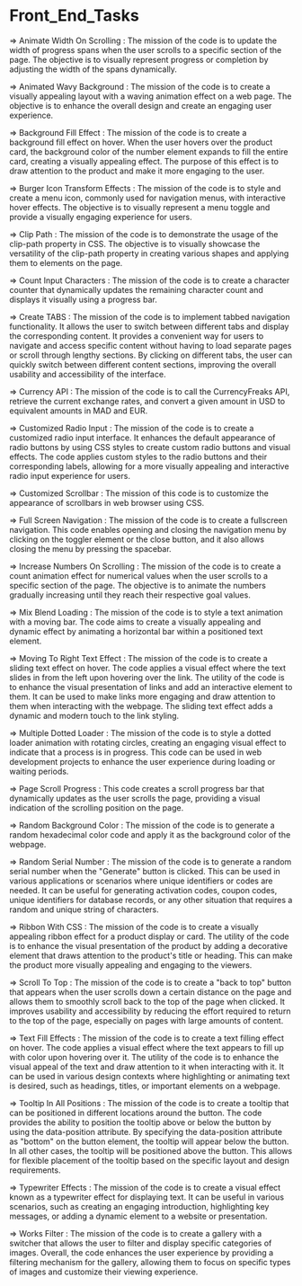 # Front_End_Tasks

=> Animate Width On Scrolling : The mission of the code is to update the width of progress spans when the user scrolls to a specific section of the page. The objective is to visually represent progress or completion by adjusting the width of the spans dynamically.

=> Animated Wavy Background : The mission of the code is to create a visually appealing layout with a waving animation effect on a web page. The objective is to enhance the overall design and create an engaging user experience.

=> Background Fill Effect : The mission of the code is to create a background fill effect on hover. When the user hovers over the product card, the background color of the number element expands to fill the entire card, creating a visually appealing effect. The purpose of this effect is to draw attention to the product and make it more engaging to the user.

=> Burger Icon Transform Effects : The mission of the code is to style and create a menu icon, commonly used for navigation menus, with interactive hover effects. The objective is to visually represent a menu toggle and provide a visually engaging experience for users.

=> Clip Path : The mission of the code is to demonstrate the usage of the clip-path property in CSS. The objective is to visually showcase the versatility of the clip-path property in creating various shapes and applying them to elements on the page.

=> Count Input Characters : The mission of the code is to create a character counter that dynamically updates the remaining character count and displays it visually using a progress bar.

=> Create TABS : The mission of the code is to implement tabbed navigation functionality. It allows the user to switch between different tabs and display the corresponding content. It provides a convenient way for users to navigate and access specific content without having to load separate pages or scroll through lengthy sections. By clicking on different tabs, the user can quickly switch between different content sections, improving the overall usability and accessibility of the interface.

=> Currency API : The mission of the code is to call the CurrencyFreaks API, retrieve the current exchange rates, and convert a given amount in USD to equivalent amounts in MAD and EUR. 

=> Customized Radio Input : The mission of the code is to create a customized radio input interface. It enhances the default appearance of radio buttons by using CSS styles to create custom radio buttons and visual effects. The code applies custom styles to the radio buttons and their corresponding labels, allowing for a more visually appealing and interactive radio input experience for users.

=> Customized Scrollbar : The mission of this code is to customize the appearance of scrollbars in web browser using CSS. 

=> Full Screen Navigation : The mission of the code is to create a fullscreen navigation. This code enables opening and closing the navigation menu by clicking on the toggler element or the close button, and it also allows closing the menu by pressing the spacebar.

=> Increase Numbers On Scrolling : The mission of the code is to create a count animation effect for numerical values when the user scrolls to a specific section of the page. The objective is to animate the numbers gradually increasing until they reach their respective goal values. 

=> Mix Blend Loading : The mission of the code is to style a text animation with a moving bar. The code aims to create a visually appealing and dynamic effect by animating a horizontal bar within a positioned text element.

=> Moving To Right Text Effect : The mission of the code is to create a sliding text effect on hover. The code applies a visual effect where the text slides in from the left upon hovering over the link. The utility of the code is to enhance the visual presentation of links and add an interactive element to them. It can be used to make links more engaging and draw attention to them when interacting with the webpage. The sliding text effect adds a dynamic and modern touch to the link styling.

=> Multiple Dotted Loader : The mission of the code is to style a dotted loader animation with rotating circles, creating an engaging visual effect to indicate that a process is in progress. This code can be used in web development projects to enhance the user experience during loading or waiting periods.

=> Page Scroll Progress : This code creates a scroll progress bar that dynamically updates as the user scrolls the page, providing a visual indication of the scrolling position on the page.

=> Random Background Color : The mission of the code is to generate a random hexadecimal color code and apply it as the background color of the webpage.

=> Random Serial Number : The mission of the code is to generate a random serial number when the "Generate" button is clicked. This can be used in various applications or scenarios where unique identifiers or codes are needed. It can be useful for generating activation codes, coupon codes, unique identifiers for database records, or any other situation that requires a random and unique string of characters.

=> Ribbon With CSS : The mission of the code is to create a visually appealing ribbon effect for a product display or card. The utility of the code is to enhance the visual presentation of the product by adding a decorative element that draws attention to the product's title or heading. This can make the product more visually appealing and engaging to the viewers.

=> Scroll To Top : The mission of the code is to create a "back to top" button that appears when the user scrolls down a certain distance on the page and allows them to smoothly scroll back to the top of the page when clicked. It improves usability and accessibility by reducing the effort required to return to the top of the page, especially on pages with large amounts of content.

=> Text Fill Effects : The mission of the code is to create a text filling effect on hover. The code applies a visual effect where the text appears to fill up with color upon hovering over it. The utility of the code is to enhance the visual appeal of the text and draw attention to it when interacting with it. It can be used in various design contexts where highlighting or animating text is desired, such as headings, titles, or important elements on a webpage.

=> Tooltip In All Positions : The mission of the code is to create a tooltip that can be positioned in different locations around the button. The code provides the ability to position the tooltip above or below the button by using the data-position attribute. By specifying the data-position attribute as "bottom" on the button element, the tooltip will appear below the button. In all other cases, the tooltip will be positioned above the button. This allows for flexible placement of the tooltip based on the specific layout and design requirements.

=> Typewriter Effects : The mission of the code is to create a visual effect known as a typewriter effect for displaying text. It can be useful in various scenarios, such as creating an engaging introduction, highlighting key messages, or adding a dynamic element to a website or presentation.

=> Works Filter : The mission of the code is to create a gallery with a switcher that allows the user to filter and display specific categories of images. Overall, the code enhances the user experience by providing a filtering mechanism for the gallery, allowing them to focus on specific types of images and customize their viewing experience.
